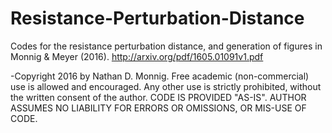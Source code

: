 # Resistance-Perturbation-Distance
Codes for the resistance perturbation distance, and generation of figures in Monnig &amp; Meyer (2016).  http://arxiv.org/pdf/1605.01091v1.pdf

-Copyright 2016 by Nathan D. Monnig.  Free academic (non-commercial) use is allowed and encouraged.  Any other use is strictly prohibited, without the written consent of the author.  CODE IS PROVIDED "AS-IS".  AUTHOR ASSUMES NO LIABILITY FOR ERRORS OR OMISSIONS, OR MIS-USE OF CODE.
